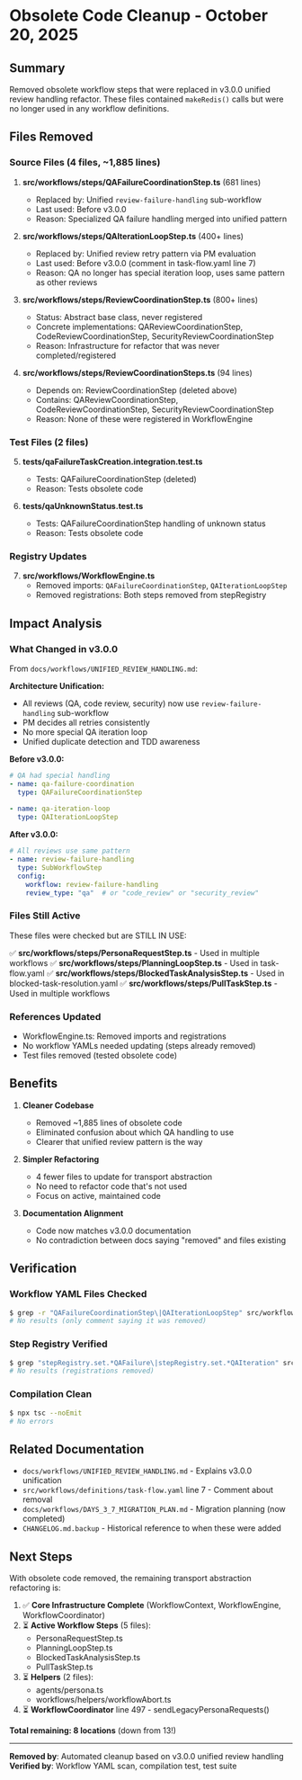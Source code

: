 # Obsolete Code Cleanup - October 20, 2025

## Summary

Removed obsolete workflow steps that were replaced in v3.0.0 unified review handling refactor. These files contained `makeRedis()` calls but were no longer used in any workflow definitions.

## Files Removed

### Source Files (4 files, ~1,885 lines)
1. **src/workflows/steps/QAFailureCoordinationStep.ts** (681 lines)
   - Replaced by: Unified `review-failure-handling` sub-workflow
   - Last used: Before v3.0.0
   - Reason: Specialized QA failure handling merged into unified pattern

2. **src/workflows/steps/QAIterationLoopStep.ts** (400+ lines)
   - Replaced by: Unified review retry pattern via PM evaluation
   - Last used: Before v3.0.0 (comment in task-flow.yaml line 7)
   - Reason: QA no longer has special iteration loop, uses same pattern as other reviews

3. **src/workflows/steps/ReviewCoordinationStep.ts** (800+ lines)
   - Status: Abstract base class, never registered
   - Concrete implementations: QAReviewCoordinationStep, CodeReviewCoordinationStep, SecurityReviewCoordinationStep
   - Reason: Infrastructure for refactor that was never completed/registered

4. **src/workflows/steps/ReviewCoordinationSteps.ts** (94 lines)
   - Depends on: ReviewCoordinationStep (deleted above)
   - Contains: QAReviewCoordinationStep, CodeReviewCoordinationStep, SecurityReviewCoordinationStep
   - Reason: None of these were registered in WorkflowEngine

### Test Files (2 files)
5. **tests/qaFailureTaskCreation.integration.test.ts**
   - Tests: QAFailureCoordinationStep (deleted)
   - Reason: Tests obsolete code

6. **tests/qaUnknownStatus.test.ts**
   - Tests: QAFailureCoordinationStep handling of unknown status
   - Reason: Tests obsolete code

### Registry Updates
7. **src/workflows/WorkflowEngine.ts**
   - Removed imports: `QAFailureCoordinationStep`, `QAIterationLoopStep`
   - Removed registrations: Both steps removed from stepRegistry

## Impact Analysis

### What Changed in v3.0.0
From `docs/workflows/UNIFIED_REVIEW_HANDLING.md`:

**Architecture Unification:**
- All reviews (QA, code review, security) now use `review-failure-handling` sub-workflow
- PM decides all retries consistently
- No more special QA iteration loop
- Unified duplicate detection and TDD awareness

**Before v3.0.0:**
```yaml
# QA had special handling
- name: qa-failure-coordination
  type: QAFailureCoordinationStep
  
- name: qa-iteration-loop
  type: QAIterationLoopStep
```

**After v3.0.0:**
```yaml
# All reviews use same pattern
- name: review-failure-handling
  type: SubWorkflowStep
  config:
    workflow: review-failure-handling
    review_type: "qa"  # or "code_review" or "security_review"
```

### Files Still Active
These files were checked but are STILL IN USE:

✅ **src/workflows/steps/PersonaRequestStep.ts** - Used in multiple workflows
✅ **src/workflows/steps/PlanningLoopStep.ts** - Used in task-flow.yaml
✅ **src/workflows/steps/BlockedTaskAnalysisStep.ts** - Used in blocked-task-resolution.yaml
✅ **src/workflows/steps/PullTaskStep.ts** - Used in multiple workflows

### References Updated
- WorkflowEngine.ts: Removed imports and registrations
- No workflow YAMLs needed updating (steps already removed)
- Test files removed (tested obsolete code)

## Benefits

1. **Cleaner Codebase**
   - Removed ~1,885 lines of obsolete code
   - Eliminated confusion about which QA handling to use
   - Clearer that unified review pattern is the way

2. **Simpler Refactoring**
   - 4 fewer files to update for transport abstraction
   - No need to refactor code that's not used
   - Focus on active, maintained code

3. **Documentation Alignment**
   - Code now matches v3.0.0 documentation
   - No contradiction between docs saying "removed" and files existing

## Verification

### Workflow YAML Files Checked
```bash
$ grep -r "QAFailureCoordinationStep\|QAIterationLoopStep" src/workflows/definitions/*.yaml
# No results (only comment saying it was removed)
```

### Step Registry Verified
```bash
$ grep "stepRegistry.set.*QAFailure\|stepRegistry.set.*QAIteration" src/workflows/WorkflowEngine.ts
# No results (registrations removed)
```

### Compilation Clean
```bash
$ npx tsc --noEmit
# No errors
```

## Related Documentation

- `docs/workflows/UNIFIED_REVIEW_HANDLING.md` - Explains v3.0.0 unification
- `src/workflows/definitions/task-flow.yaml` line 7 - Comment about removal
- `docs/workflows/DAYS_3_7_MIGRATION_PLAN.md` - Migration planning (now completed)
- `CHANGELOG.md.backup` - Historical reference to when these were added

## Next Steps

With obsolete code removed, the remaining transport abstraction refactoring is:

1. ✅ **Core Infrastructure Complete** (WorkflowContext, WorkflowEngine, WorkflowCoordinator)
2. ⏳ **Active Workflow Steps** (5 files):
   - PersonaRequestStep.ts
   - PlanningLoopStep.ts
   - BlockedTaskAnalysisStep.ts
   - PullTaskStep.ts
3. ⏳ **Helpers** (2 files):
   - agents/persona.ts
   - workflows/helpers/workflowAbort.ts
4. ⏳ **WorkflowCoordinator** line 497 - sendLegacyPersonaRequests()

**Total remaining: 8 locations** (down from 13!)

---

**Removed by**: Automated cleanup based on v3.0.0 unified review handling  
**Verified by**: Workflow YAML scan, compilation test, test suite
